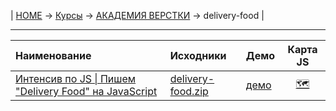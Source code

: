 | [HOME](https://github.com/vik-vavilikhin/vik-vavilikhin.github.io) 
&rarr; [Курсы](https://github.com/vik-vavilikhin/vik-vavilikhin.github.io/blob/master/readme/Courses.md) &rarr; [АКАДЕМИЯ ВЕРСТКИ](https://github.com/vik-vavilikhin/GloAcademy) &rarr; delivery-food |

--------------------------------------------------------------------------------
|           Наименование        |   Исходники    |     Демо    |    Карта JS   |
|:------------------------------|:---------------|:------------|:-------------:|
|[Интенсив по JS \| Пишем "Delivery Food" на JavaScript](https://study.up-skills.ru/teach/control/stream/view/id/184641829)|[delivery-food.zip](https://github.com/vik-vavilikhin/GloAcademy/raw/master/JS/delivery-food/delivery-food.zip)|[демо](https://vik-vavilikhin.github.io/GloAcademy/JS/delivery-food/)|[&#128506;](https://miro.com/app/board/o9J_kspLwG8=/?gcmes=5193969265&gcmlg=2273835)|
